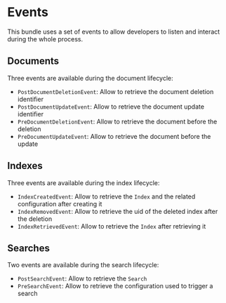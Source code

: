 # Events

This bundle uses a set of events to allow developers to listen and interact during the whole process.

## Documents

Three events are available during the document lifecycle: 

- `PostDocumentDeletionEvent`: Allow to retrieve the document deletion identifier
- `PostDocumentUpdateEvent`: Allow to retrieve the document update identifier
- `PreDocumentDeletionEvent`: Allow to retrieve the document before the deletion
- `PreDocumentUpdateEvent`: Allow to retrieve the document before the update

## Indexes

Three events are available during the index lifecycle: 

- `IndexCreatedEvent`: Allow to retrieve the `Index` and the related configuration after creating it
- `IndexRemovedEvent`: Allow to retrieve the uid of the deleted index after the deletion
- `IndexRetrievedEvent`: Allow to retrieve the `Index` after retrieving it

## Searches

Two events are available during the search lifecycle: 

- `PostSearchEvent`: Allow to retrieve the `Search`
- `PreSearchEvent`: Allow to retrieve the configuration used to trigger a search
